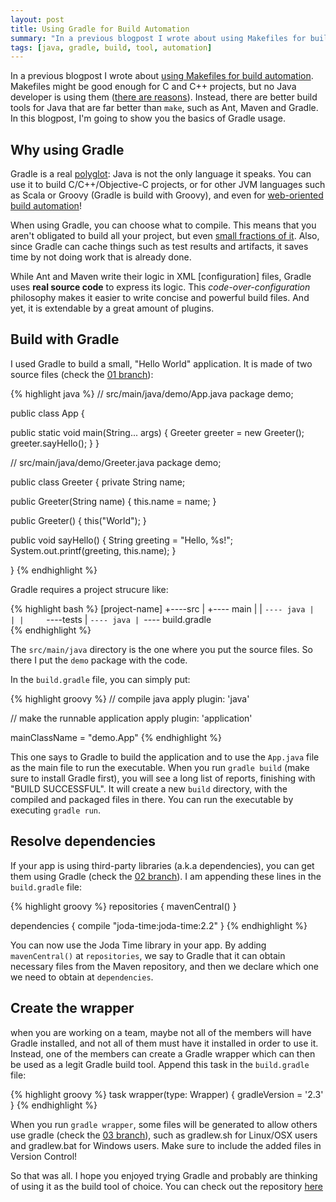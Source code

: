 ```yaml
---
layout: post
title: Using Gradle for Build Automation
summary: "In a previous blogpost I wrote about using Makefiles for build automation. Makefiles might be good enough for C and C++ projects, but no Java developer is using them. Instead, there are better build tools for Java that are far better than make, such as Ant, Maven and Gradle. In this blogpost, I'm going to show you the basics of Gradle usage."
tags: [java, gradle, build, tool, automation]
---
```


In a previous blogpost I wrote about [using Makefiles for build automation](http://aziflaj.github.io/using-makefiles-for-build-automation/). Makefiles might be good enough for C and C++ projects, but no Java developer is using them ([there are reasons](http://stackoverflow.com/questions/2209827/why-is-no-one-using-make-for-java)). Instead, there are better build tools for Java that are far better than `make`, such as Ant, Maven and Gradle. In this blogpost, I'm going to show you the basics of Gradle usage.

## Why using Gradle
Gradle is a real [polyglot](http://gradle.org/why/polyglot-builds/): Java is not the only language it speaks. You can use it to build C/C++/Objective-C projects, or for other JVM languages such as Scala or Groovy (Gradle is build with Groovy), and even for [web-oriented build automation](https://github.com/filipblondeel/gradle-gulp-plugin)!

When using Gradle, you can choose what to compile. This means that you aren't obligated to build all your project, but even [small fractions of it](https://docs.gradle.org/current/userguide/multi_project_builds.html#sec:execution_rules_for_multi_project_builds). Also, since Gradle can cache things such as test results and artifacts, it saves time by not doing work that is already done.

While Ant and Maven write their logic in XML [configuration] files, Gradle uses **real source code** to express its logic. This _code-over-configuration_ philosophy makes it easier to write concise and powerful build files. And yet, it is extendable by a great amount of plugins.

## Build with Gradle
I used Gradle to build a small, "Hello World" application. It is made of two source files (check the [01 branch](https://github.com/aziflaj/gradle-basics/tree/01)):

{% highlight java %}
// src/main/java/demo/App.java
package demo;

public class App {

  public static void main(String... args) {
    Greeter greeter = new Greeter();
    greeter.sayHello();
  }
}



// src/main/java/demo/Greeter.java
package demo;

public class Greeter {
  private String name;

  public Greeter(String name) {
    this.name = name;
  }

  public Greeter() {
    this("World");
  }

  public void sayHello() {
    String greeting = "Hello, %s!";
    System.out.printf(greeting, this.name);
  }

}
{% endhighlight %}

Gradle requires a project strucure like:

{% highlight bash %}
[project-name]
  +----src
  |     +---- main
  |     |      `---- java
  |     |
  |     `----tests
  |            `---- java
  |
  `---- build.gradle            
{% endhighlight %}

The `src/main/java` directory is the one where you put the source files. So there I put the `demo` package with the code.

In the `build.gradle` file, you can simply put:

{% highlight groovy %}
// compile java
apply plugin: 'java'

// make the runnable application
apply plugin: 'application'

mainClassName = "demo.App"
{% endhighlight %}

This one says to Gradle to build the application and to use the `App.java` file as the main file to run the executable. When you run `gradle build` (make sure to install Gradle first), you will see a long list of reports, finishing with "BUILD SUCCESSFUL". It will create a new `build` directory, with the compiled and packaged files in there. You can run the executable by executing `gradle run`.

## Resolve dependencies
If your app is using third-party libraries (a.k.a dependencies), you can get them using Gradle (check the [02 branch](https://github.com/aziflaj/gradle-basics/tree/02)). I am appending these lines in the `build.gradle` file:

{% highlight groovy %}
repositories {
  mavenCentral()
}

dependencies {
  compile "joda-time:joda-time:2.2"
}
{% endhighlight %}

You can now use the Joda Time library in your app. By adding `mavenCentral()` at `repositories`, we say to Gradle that it can obtain necessary files from the Maven repository, and then we declare which one we need to obtain at `dependencies`.

## Create the wrapper
when you are working on a team, maybe not all of the members will have Gradle installed, and not all of them must have it installed in order to use it. Instead, one of the members can create a Gradle wrapper which can then be used as a legit Gradle build tool. Append this task in the `build.gradle` file:

{% highlight groovy %}
task wrapper(type: Wrapper) {
    gradleVersion = '2.3'
}
{% endhighlight %}

When you run `gradle wrapper`, some files will be generated to allow others use gradle (check the [03 branch](https://github.com/aziflaj/gradle-basics/tree/03)), such as gradlew.sh for Linux/OSX users and gradlew.bat for Windows users. Make sure to include the added files in Version Control!

So that was all. I hope you enjoyed trying Gradle and probably are thinking of using it as the build tool of choice. You can check out the repository [here](https://github.com/aziflaj/gradle-basics)
